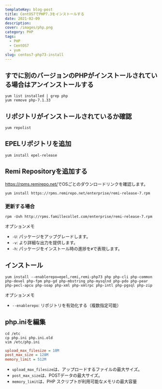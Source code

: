 ```yaml
---
templateKey: blog-post
title: CentOS7でPHP7.3をインストールする
date: 2021-02-09
description: 
cover: /images/php.png
category: PHP
tags:
  - PHP
  - CentOS7
  - yum
slug: centos7-php73-install
---
```


## すでに別のバージョンのPHPがインストールされている場合はアンインストールする

```shell
yum list installed | grep php
yum remove php-7.1.33
```

## リポジトリがインストールされているか確認
```shell
yum repolist
```

## EPELリポジトリを追加

```shell
yum install epel-release
```

## Remi Repositoryを追加する

<https://rpms.remirepo.net/>でOSごとのダウンロードリンクを確認します。

```shell
yum install https://rpms.remirepo.net/enterprise/remi-release-7.rpm
```

### 更新する場合

```shell
rpm -Uvh http://rpms.famillecollet.com/enterprise/remi-release-7.rpm
```

オプションメモ
- `-U`: パッケージをアップグレードします。
- `-v`: より詳細な出力を提供します。
- `-h`: パッケージをインストール時の進捗を`#`で表現します。

## インストール
```shell
yum install --enablerepo=epel,remi,remi-php73 php php-cli php-common php-devel php-fpm php-gd php-mbstring php-mysqlnd php-pdo php-pear php-pecl-apcu php-soap php-xml php-xmlrpc php-intl php-pgsql php-zip
```

オプションメモ
- `--enablerepo`: リポジトリを有効化する（複数指定可能）

## php.iniを編集

```shell
cd /etc
cp php.ini php.ini.old
vim /etc/php.ini
```

```ini
upload_max_filesize = 10M
post_max_size = 128M
memory_limit = 512M
```

- `upload_max_filesize`は、アップロードするファイルの最大サイズ。
- `post_max_size`は、POSTデータの最大サイズ。
- `memory_limit`は、PHP スクリプトが利用可能なメモリの最大容量

